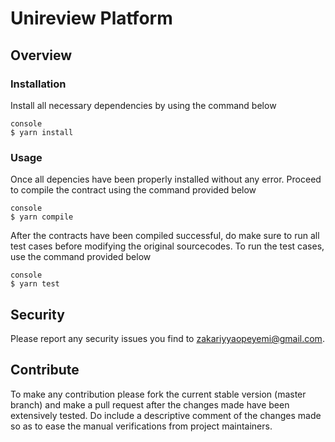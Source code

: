 # Unireview Platform

## Overview

### Installation

Install all necessary dependencies by using the command below

```
console
$ yarn install
```

### Usage

Once all depencies have been properly installed without any error. Proceed to compile the contract using the command provided below

```
console
$ yarn compile
```

After the contracts have been compiled successful, do make sure to run all test cases before modifying the original sourcecodes.
To run the test cases, use the command provided below

```
console
$ yarn test
```

## Security

Please report any security issues you find to zakariyyaopeyemi@gmail.com.

## Contribute

To make any contribution please fork the current stable version (master branch) and make a pull request after the changes made have been extensively tested. Do include a descriptive comment of the changes made so as to ease the manual verifications from project maintainers.
